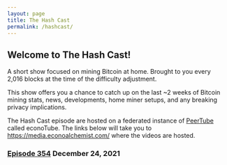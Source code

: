 ```yaml
---
layout: page
title: The Hash Cast
permalink: /hashcast/
---
```


## Welcome to The Hash Cast!
A short show focused on mining Bitcoin at home. Brought to you every 2,016 blocks at the time of the difficulty adjustment.

This show offers you a chance to catch up on the last ~2 weeks of Bitcoin mining stats, news, developments, home miner setups, and any breaking privacy implications. 

The Hash Cast episode are hosted on a federated instance of [PeerTube](https://peertube.stream/) called econoTube. The links below will take you to https://media.econoalchemist.com/ where the videos are hosted. 

### [Episode 354](https://media.econoalchemist.com/w/tbbVoG4jxEa4GjbSqNMEBz) December 24, 2021 

